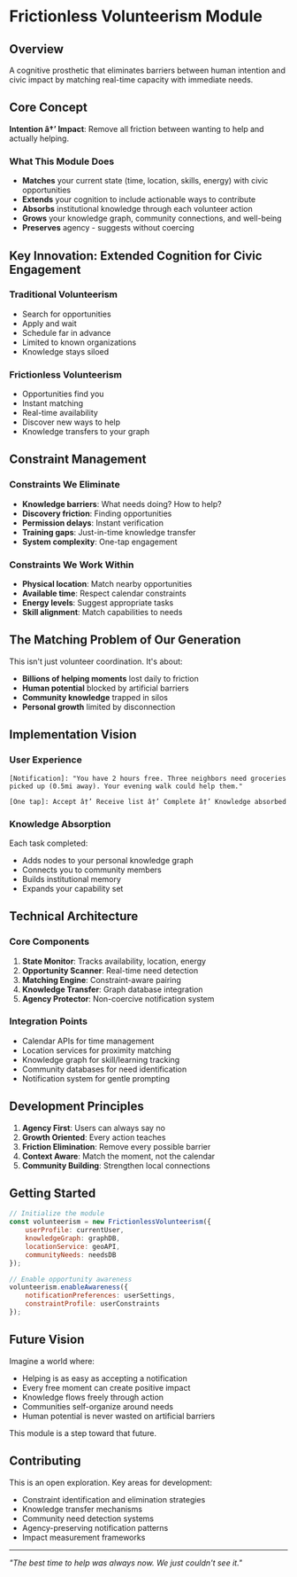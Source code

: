 ﻿# Frictionless Volunteerism Module

## Overview
A cognitive prosthetic that eliminates barriers between human intention and civic impact by matching real-time capacity with immediate needs.

## Core Concept
**Intention â†’ Impact**: Remove all friction between wanting to help and actually helping.

### What This Module Does
- **Matches** your current state (time, location, skills, energy) with civic opportunities
- **Extends** your cognition to include actionable ways to contribute
- **Absorbs** institutional knowledge through each volunteer action
- **Grows** your knowledge graph, community connections, and well-being
- **Preserves** agency - suggests without coercing

## Key Innovation: Extended Cognition for Civic Engagement

### Traditional Volunteerism
- Search for opportunities
- Apply and wait
- Schedule far in advance
- Limited to known organizations
- Knowledge stays siloed

### Frictionless Volunteerism
- Opportunities find you
- Instant matching
- Real-time availability
- Discover new ways to help
- Knowledge transfers to your graph

## Constraint Management

### Constraints We Eliminate
- **Knowledge barriers**: What needs doing? How to help?
- **Discovery friction**: Finding opportunities
- **Permission delays**: Instant verification
- **Training gaps**: Just-in-time knowledge transfer
- **System complexity**: One-tap engagement

### Constraints We Work Within
- **Physical location**: Match nearby opportunities
- **Available time**: Respect calendar constraints
- **Energy levels**: Suggest appropriate tasks
- **Skill alignment**: Match capabilities to needs

## The Matching Problem of Our Generation

This isn't just volunteer coordination. It's about:
- **Billions of helping moments** lost daily to friction
- **Human potential** blocked by artificial barriers
- **Community knowledge** trapped in silos
- **Personal growth** limited by disconnection

## Implementation Vision

### User Experience
```
[Notification]: "You have 2 hours free. Three neighbors need groceries 
picked up (0.5mi away). Your evening walk could help them."

[One tap]: Accept â†’ Receive list â†’ Complete â†’ Knowledge absorbed
```

### Knowledge Absorption
Each task completed:
- Adds nodes to your personal knowledge graph
- Connects you to community members
- Builds institutional memory
- Expands your capability set

## Technical Architecture

### Core Components
1. **State Monitor**: Tracks availability, location, energy
2. **Opportunity Scanner**: Real-time need detection
3. **Matching Engine**: Constraint-aware pairing
4. **Knowledge Transfer**: Graph database integration
5. **Agency Protector**: Non-coercive notification system

### Integration Points
- Calendar APIs for time management
- Location services for proximity matching
- Knowledge graph for skill/learning tracking
- Community databases for need identification
- Notification system for gentle prompting

## Development Principles

1. **Agency First**: Users can always say no
2. **Growth Oriented**: Every action teaches
3. **Friction Elimination**: Remove every possible barrier
4. **Context Aware**: Match the moment, not the calendar
5. **Community Building**: Strengthen local connections

## Getting Started

```javascript
// Initialize the module
const volunteerism = new FrictionlessVolunteerism({
    userProfile: currentUser,
    knowledgeGraph: graphDB,
    locationService: geoAPI,
    communityNeeds: needsDB
});

// Enable opportunity awareness
volunteerism.enableAwareness({
    notificationPreferences: userSettings,
    constraintProfile: userConstraints
});
```

## Future Vision

Imagine a world where:
- Helping is as easy as accepting a notification
- Every free moment can create positive impact
- Knowledge flows freely through action
- Communities self-organize around needs
- Human potential is never wasted on artificial barriers

This module is a step toward that future.

## Contributing

This is an open exploration. Key areas for development:
- Constraint identification and elimination strategies
- Knowledge transfer mechanisms
- Community need detection systems
- Agency-preserving notification patterns
- Impact measurement frameworks

---

*"The best time to help was always now. We just couldn't see it."*
